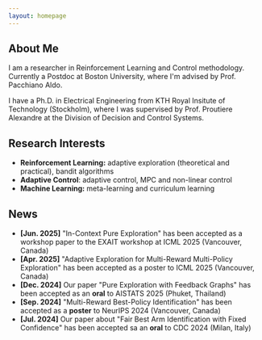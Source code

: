 ```yaml
---
layout: homepage
---
```


## About Me

I am a researcher in Reinforcement Learning and Control methodology. Currently a Postdoc at Boston University, where I'm advised by Prof. Pacchiano Aldo. 


I have a Ph.D. in Electrical Engineering from KTH Royal Insitute of Technology (Stockholm), where I was supervised by Prof. Proutiere Alexandre at the Division of Decision and Control Systems.

## Research Interests

- **Reinforcement Learning:** adaptive exploration (theoretical and practical), bandit algorithms
- **Adaptive Control**: adaptive control, MPC and non-linear control
- **Machine Learning:** meta-learning and curriculum learning

## News

- **[Jun. 2025]**  "In-Context Pure Exploration" has been accepted as a workshop paper to the EXAIT workshop at ICML 2025 (Vancouver, Canada)
- **[Apr. 2025]**  "Adaptive Exploration for Multi-Reward Multi-Policy Exploration" has been accepted as a poster to ICML 2025 (Vancouver, Canada)
- **[Dec. 2024]** Our paper "Pure Exploration with Feedback Graphs" has been accepted as an **oral** to AISTATS 2025 (Phuket, Thailand)
- **[Sep. 2024]** "Multi-Reward Best-Policy Identification" has been accepted as a **poster** to NeurIPS 2024 (Vancouver, Canada)
- **[Jul. 2024]** Our paper about "Fair Best Arm Identification with Fixed Confidence" has been accepted sa an **oral** to CDC 2024 (Milan, Italy)
